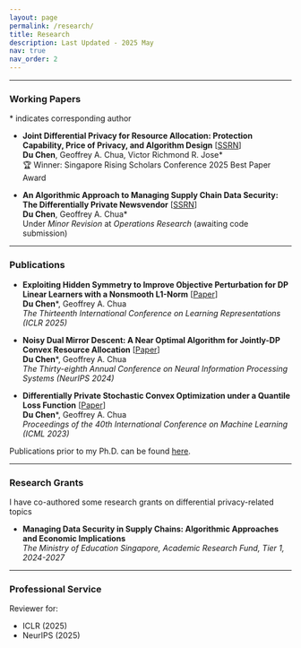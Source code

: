 ```yaml
---
layout: page
permalink: /research/
title: Research
description: Last Updated - 2025 May
nav: true
nav_order: 2
---
```


-------------

### **Working Papers**

\* indicates corresponding author

- **Joint Differential Privacy for Resource Allocation: Protection Capability, Price of Privacy, and Algorithm Design**   [[SSRN](https://papers.ssrn.com/sol3/papers.cfm?abstract_id=5112521)]   
  **Du Chen**, Geoffrey A. Chua, Victor Richmond R. Jose\*    
🏆 Winner: Singapore Rising Scholars Conference 2025 Best Paper Award


- **An Algorithmic Approach to Managing Supply Chain Data Security: The Differentially Private Newsvendor**   [[SSRN](https://papers.ssrn.com/sol3/papers.cfm?abstract_id=4654269)]   
  **Du Chen**, Geoffrey A. Chua\*    
  Under _Minor Revision_ at _Operations Research_ (awaiting code submission)

-------------

### **Publications** 


- **Exploiting Hidden Symmetry to Improve Objective Perturbation for DP Linear Learners with a Nonsmooth L1-Norm**     [[Paper](https://openreview.net/forum?id=J863DxU7Sx)]   
 **Du Chen**\*, Geoffrey A. Chua    
 _The Thirteenth International Conference on Learning Representations (ICLR 2025)_ 

- **Noisy Dual Mirror Descent: A Near Optimal Algorithm for Jointly-DP Convex Resource Allocation**    [[Paper](https://openreview.net/forum?id=6ArNmbMpKF)]   
 **Du Chen**\*, Geoffrey A. Chua  
 _The Thirty-eighth Annual Conference on Neural Information Processing Systems (NeurIPS 2024)_  

- **Differentially Private Stochastic Convex Optimization under a Quantile Loss Function**    [[Paper](https://proceedings.mlr.press/v202/chen23d.html)]   
 **Du Chen**\*, Geoffrey A. Chua    
 _Proceedings of the 40th International Conference on Machine Learning (ICML 2023)_ 

Publications prior to my Ph.D. can be found [here](https://chendu2017.github.io/pub_before_phd/).





--------------

### **Research Grants**

I have co-authored some research grants on differential privacy-related topics

- **Managing Data Security in Supply Chains: Algorithmic Approaches and Economic Implications**     
 _The Ministry of Education Singapore,  Academic Research Fund, Tier 1, 2024-2027_


--------------

### **Professional Service**

Reviewer for: 
- ICLR (2025)
- NeurIPS (2025)

















